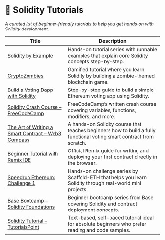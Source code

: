 # 📘 Solidity Tutorials  
_A curated list of beginner-friendly tutorials to help you get hands-on with Solidity development._

| Title | Description |
|-------|-------------|
| [Solidity by Example](https://solidity-by-example.org/) | Hands-on tutorial series with runnable examples that explain core Solidity concepts step-by-step. |
| [CryptoZombies](https://cryptozombies.io/) | Gamified tutorial where you learn Solidity by building a zombie-themed blockchain game. |
| [Build a Voting Dapp with Solidity](https://blog.chain.link/ethereum-voting-app-tutorial/) | Step-by-step guide to build a simple Ethereum voting app using Solidity. |
| [Solidity Crash Course – FreeCodeCamp](https://www.freecodecamp.org/news/learn-solidity-handbook/) | FreeCodeCamp’s written crash course covering variables, functions, modifiers, and more. |
| [The Art of Writing a Smart Contract – Web3 Compass](https://www.web3compass.xyz/learn/buildlab) | A hands-on Solidity course that teaches beginners how to build a fully functional voting smart contract from scratch. |
| [Beginner Tutorial with Remix IDE](https://remix-ide.readthedocs.io/en/latest/your-first-contract.html) | Official Remix guide for writing and deploying your first contract directly in the browser. |
| [Speedrun Ethereum: Challenge 1](https://speedrunethereum.com/) | Hands-on challenge series by Scaffold-ETH that helps you learn Solidity through real-world mini projects. |
| [Base Bootcamp – Solidity Foundations](https://base.mirror.xyz/YfFn4D1iI1PciN5Q_CADnpUcZoPflJZVWyL6P8A1kto) | Beginner bootcamp series from Base covering Solidity and contract deployment concepts. |
| [Solidity Tutorial – TutorialsPoint](https://www.tutorialspoint.com/solidity/index.htm) | Text-based, self-paced tutorial ideal for absolute beginners who prefer reading and code samples. |
